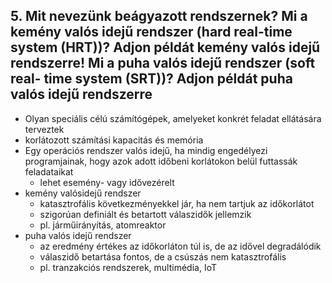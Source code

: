 ## 5. Mit nevezünk beágyazott rendszernek? Mi a kemény valós idejű rendszer (hard real-time system (HRT))? Adjon példát kemény valós idejű rendszerre! Mi a puha valós idejű rendszer (soft real- time system (SRT))? Adjon példát puha valós idejű rendszerre

- Olyan speciális célú számítógépek, amelyeket konkrét feladat ellátására terveztek
- korlátozott számítási kapacitás és memória
- Egy operációs rendszer valós idejű, ha mindig engedélyezi programjainak, hogy azok adott időbeni korlátokon belül futtassák feladataikat
  - lehet esemény- vagy idővezérelt
- kemény valósidejű rendszer
  - katasztrofális következményekkel jár, ha nem tartjuk az időkorlátot
  - szigorúan definiált és betartott válaszidők jellemzik
  - pl. járműirányítás, atomreaktor
- puha valós idejű rendszer
  - az eredmény értékes az időkorláton túl is, de az idővel degradálódik
  - válaszidő betartása fontos, de a csúszás nem katasztrofális
  - pl. tranzakciós rendszerek, multimédia, IoT
